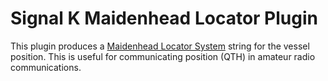 Signal K Maidenhead Locator Plugin
===================================

This plugin produces a [Maidenhead Locator System](https://en.wikipedia.org/wiki/Maidenhead_Locator_System) string for the vessel position. This is useful for communicating position (QTH) in amateur radio communications.
